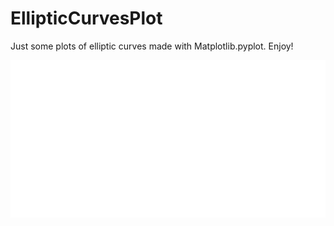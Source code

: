 # EllipticCurvesPlot
Just some plots of elliptic curves made with Matplotlib.pyplot. Enjoy!


![alt text](https://github.com/Freshpinguin/EllipticCurvesPlot/blob/main/EllipticCurveExample.png)
